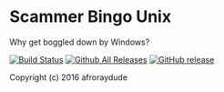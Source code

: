 # Scammer Bingo Unix
Why get boggled down by Windows?

[![Build Status](https://travis-ci.org/TCDG/ScammerBingoUnix.svg?branch=master)](https://travis-ci.org/TCDG/ScammerBingoUnix)
[![Github All Releases](https://img.shields.io/github/downloads/TCDG/ScammerBingoUnix/total.svg?maxAge=99999999)]()
[![GitHub release](https://img.shields.io/github/release/TCDG/ScammerBingoUnix.svg)](http://github.com/TCDG/ScammerBingoApp/releases/latest)

Copyright (c) 2016 afroraydude